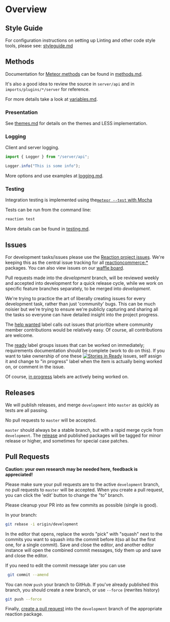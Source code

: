 # Overview

## Style Guide

For configuration instructions on setting up Linting and other code style tools, please see: [styleguide.md](styleguide.md)

## Methods

Documentation for [Meteor methods](https://guide.meteor.com/methods.html) can be found in [methods.md](methods.md).

It's also a good idea to review the source in `server/api` and in `imports/plugins/*/server` for reference.

For more details take a look at [variables.md](variables.md).

### Presentation

See [themes.md](themes.md) for details on the themes and LESS implementation.

### Logging

Client and server logging.

```js
import { Logger } from "/server/api";

Logger.info("This is some info");
```

More options and use examples at [logging.md](logging.md).

### Testing

Integration testing is implemented using the[`meteor --test` with Mocha](https://guide.meteor.com/testing.html) 

Tests can be run from the command line:

```sh
reaction test
```

More details can be found in [testing.md](testing.md).

## Issues

For development tasks/issues please use the [Reaction project issues](https://github.com/reactioncommerce/reaction/issues?state=open). We're keeping this as the central issue tracking for all [reactioncommerce:*](https://github.com/reactioncommerce/) packages. You can also view issues on our [waffle board](https://waffle.io/reactioncommerce/reaction).

Pull requests made into the _development_ branch, will be reviewed weekly and accepted into development for a quick release cycle, while we work on specific feature branches separately, to be merged into _development_.

We're trying to practice the art of liberally creating issues for every development task, rather than just 'community' bugs. This can be much noisier but we're trying to ensure we're publicly capturing and sharing all the tasks so everyone can have detailed insight into the project progress.

The [help wanted](https://github.com/reactioncommerce/reaction/labels/help%20wanted) label calls out issues that prioritize where community member contributions would be relatively easy. Of course, all contributions are welcome.

The [ready](https://github.com/reactioncommerce/reaction/labels/ready) label groups issues that can be worked on immediately; requirements documentation should be complete (work to do on this). If you want to take ownership of one these [![Stories in Ready](https://badge.waffle.io/reactioncommerce/reaction.svg?label=ready&title=Ready)](https://waffle.io/reactioncommerce/reaction) issues, self assign it and change to "in progress" label when the item is actually being worked on, or comment in the issue.

Of course, [in progress](https://github.com/reactioncommerce/reaction/labels/in%20progress) labels are actively being worked on.

## Releases

We will publish releases, and merge `development` into `master` as quickly as tests are all passing.

No pull requests to `master` will be accepted.

`master` should always be a stable branch, but with a rapid merge cycle from `development`.  The [release](https://github.com/reactioncommerce/reaction/releases) and published packages will be tagged for minor release or higher, and sometimes for special case patches.

## Pull Requests

**Caution: your own research may be needed here, feedback is appreciated!**

Please make sure your pull requests are to the active `development` branch, no pull requests to `master` will be accepted. When you create a pull request, you can click the 'edit' button to change the "to" branch.

Please cleanup your PR into as few commits as possible (single is good).

In your branch:

```sh
git rebase -i origin/development
```

In the editor that opens, replace the words "pick" with "squash" next to the commits you want to squash into the commit before it(so all but the first one, for a single commit). Save and close the editor, and another editor instance will open the combined commit messages, tidy them up and save and close the editor.

If you need to edit the commit message later you can use

```sh
 git commit --amend
```

You can now `push` your branch to GitHub. If you've already published this branch, you should create a new branch, or use `--force` (rewrites history)

```sh
git push --force
```

Finally, [create a pull request](https://help.github.com/articles/creating-a-pull-request/) into the `development` branch of the appropriate reaction package.
